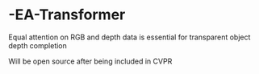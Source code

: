 # -EA-Transformer
Equal attention on RGB and depth data is essential for transparent object depth completion

Will be open source after being included in CVPR
